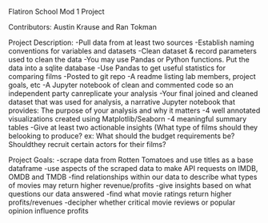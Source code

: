 Flatiron School Mod 1 Project

Contributors: Austin Krause and Ran Tokman

Project Description: 
  -Pull data from at least two sources
  -Establish naming conventions for variables and datasets
  -Clean dataset & record parameters used to clean the data
  -You may use Pandas or Python functions. Put the data into a sqlite database
  -Use Pandas to get useful statistics for comparing films
  -Posted to git repo
  -A readme listing lab members, project goals, etc
  -A Jupyter notebook of clean and commented code so an independent party canreplicate your analysis
  -Your final joined and cleaned dataset that was used for analysis, a narrative Jupyter notebook that provides: The purpose      of your analysis and why it matters
  -4 well annotated visualizations created using Matplotlib/Seaborn
  -4 meaningful summary tables
  -Give at least two actionable insights (What type of films should they belooking to produce? 
    ex: What should the budget requirements be? Shouldthey recruit certain actors for their films?

Project Goals:
  -scrape data from Rotten Tomatoes and use titles as a base dataframe
  -use aspects of the scraped data to make API requests on IMDB, OMDB and TMDB
  -find relationships within our data to describe what types of movies may return higher revenue/profits
  -give insights based on what questions our data answered
  -find what movie ratings return higher profits/revenues
  -decipher whether critical movie reviews or popular opinion influence profits
